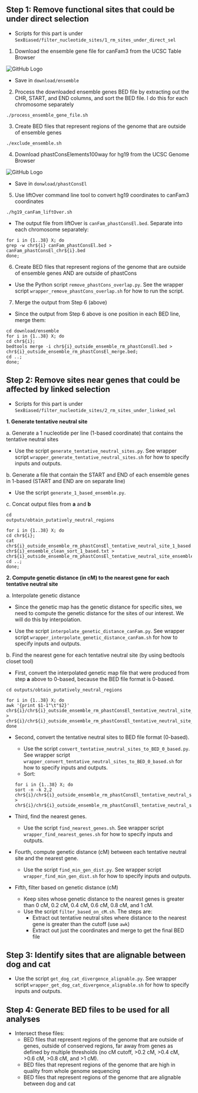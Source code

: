 ## Step 1: Remove functional sites that could be under direct selection
* Scripts for this part is under `SexBiased/filter_nucleotide_sites/1_rm_sites_under_direct_sel`

1. Download the ensemble gene file for canFam3 from the UCSC Table Browser

![GitHub Logo](https://github.com/tnphung/SexBiased/blob/master/pics/ensemble_UCSC.png)

* Save in `download/ensemble`

2. Process the downloaded ensemble genes BED file by extracting out the CHR, START, and END columns, and sort the BED file. I do this for each chromosome separately

```
./process_ensemble_gene_file.sh
```

3. Create BED files that represent regions of the genome that are outside of ensemble genes
```
./exclude_ensemble.sh
```
4. Download phastConsElements100way for hg19 from the UCSC Genome Browser

![GitHub Logo](https://github.com/tnphung/SexBiased/blob/master/pics/phastConsEl100way_hg19_UCSC.png)

* Save in `donwload/phastConsEl`

5. Use liftOver command line tool to convert hg19 coordinates to canFam3 coordinates
```
./hg19_canFam_liftOver.sh
```
* The output file from liftOver is `canFam_phastConsEl.bed`. Separate into each chromosome separately:
```
for i in {1..38} X; do
grep -w chr${i} canFam_phastConsEl.bed > canFam_phastConsEl_chr${i}.bed
done;
```

6. Create BED files that represent regions of the genome that are outside of ensemble genes AND are outside of phastCons
* Use the Python script `remove_phastCons_overlap.py`. See the wrapper script `wrapper_remove_phastCons_overlap.sh` for how to run the script.

7. Merge the output from Step 6 (above)
* Since the output from Step 6 above is one position in each BED line, merge them:

```
cd download/ensemble
for i in {1..38} X; do
cd chr${i};
bedtools merge -i chr${i}_outside_ensemble_rm_phastConsEl.bed > chr${i}_outside_ensemble_rm_phastConsEl_merge.bed;
cd ..;
done;
```

## Step 2: Remove sites near genes that could be affected by linked selection
* Scripts for this part is under `SexBiased/filter_nucleotide_sites/2_rm_sites_under_linked_sel`

**1. Generate tentative neutral site**

a. Generate a 1 nucleotide per line (1-based coordinate) that contains the tentative neutral sites

* Use the script `generate_tentative_neutral_sites.py`. See wrapper script `wrapper_generate_tentative_neutral_sites.sh` for how to specify inputs and outputs.

b. Generate a file that contain the START and END of each ensemble genes in 1-based (START and END are on separate line)

* Use the script `generate_1_based_ensemble.py`.

c. Concat output files from **a** and **b**

```
cd
outputs/obtain_putatively_neutral_regions

for i in {1..38} X; do 
cd chr${i}; 
cat chr${i}_outside_ensemble_rm_phastConsEl_tentative_neutral_site_1_based.txt chr${i}_ensemble_clean_sort_1_based.txt > chr${i}_outside_ensemble_rm_phastConsEl_tentative_neutral_site_ensemble_1_based.txt; 
cd ..; 
done;
```

**2. Compute genetic distance (in cM) to the nearest gene for each tentative neutral site**

a. Interpolate genetic distance

* Since the genetic map has the genetic distance for specific sites, we need to compute the genetic distance for the sites of our interest. We will do this by interpolation. 

* Use the script `interpolate_genetic_distance_canFam.py`. See wrapper script `wrapper_interpolate_genetic_distance_canFam.sh` for how to specify inputs and outputs.

b. Find the nearest gene for each tentative neutral site (by using bedtools closet tool)

* First, convert the interpolated genetic map file that were produced from step **a** above to 0-based, because the BED file format is 0-based. 

```
cd outputs/obtain_putatively_neutral_regions

for i in {1..38} X; do
awk '{print $1-1"\t"$2}' chr${i}/chr${i}_outside_ensemble_rm_phastConsEl_tentative_neutral_site_ensemble_1_based_cM.txt > chr${i}/chr${i}_outside_ensemble_rm_phastConsEl_tentative_neutral_site_ensemble_0_based_cM.txt
done
```
* Second, convert the tentative neutral sites to BED file format (0-based). 
  - Use the script `convert_tentative_neutral_sites_to_BED_0_based.py`. See wrapper script `wrapper_convert_tentative_neutral_sites_to_BED_0_based.sh` for how to specify inputs and outputs.
  - Sort:
  ```
  for i in {1..38} X; do
  sort -n -k 2,2 chr${i}/chr${i}_outside_ensemble_rm_phastConsEl_tentative_neutral_site_0_based.bed >   chr${i}/chr${i}_outside_ensemble_rm_phastConsEl_tentative_neutral_site_0_based_sort.bed
  ```
  
* Third, find the nearest genes.
  - Use the script `find_nearest_genes.sh`. See wrapper script `wrapper_find_nearest_genes.sh` for how to specify inputs and outputs.
  
* Fourth, compute genetic distance (cM) between each tentative neutral site and the nearest gene.
  - Use the script `find_min_gen_dist.py`. See wrapper script `wrapper_find_min_gen_dist.sh` for how to specify inputs and outputs.
  
* Fifth, filter based on genetic distance (cM)
  - Keep sites whose genetic distance to the nearest genes is greater than 0 cM, 0.2 cM, 0.4 cM, 0.6 cM, 0.8 cM, and 1 cM.
  - Use the script `filter_based_on_cM.sh`. The steps are:
    - Extract out tentative neutral sites where distance to the nearest gene is greater than the cutoff (use `awk`)
    - Extract out just the coordinates and merge to get the final BED file
    
## Step 3: Identify sites that are alignable between dog and cat

* Use the script `get_dog_cat_divergence_alignable.py`. See wrapper script `wrapper_get_dog_cat_divergence_alignable.sh` for how to specify inputs and outputs.

## Step 4: Generate BED files to be used for all analyses

* Intersect these files:
  - BED files that represent regions of the genome that are outside of genes, outside of conserved regions, far away from genes as defined by multiple thresholds (no cM cutoff, >0.2 cM, >0.4 cM, >0.6 cM, >0.8 cM, and >1 cM).
  - BED files that represent regions of the genome that are high in quality from whole genome sequencing
  - BED files that represent regions of the genome that are alignable between dog and cat
 
